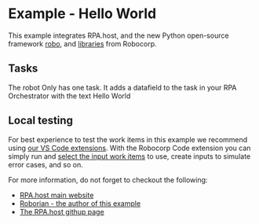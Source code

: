 # Example - Hello World

This example integrates RPA.host, and the new Python open-source framework [robo](https://github.com/robocorp/robo), and [libraries](https://github.com/robocorp/robo#libraries) from Robocorp.

## Tasks

The robot Only has one task. It adds a datafield to the task in your RPA Orchestrator with the text Hello World

## Local testing

For best experience to test the work items in this example we recommend using [our VS Code extensions](https://robocorp.com/docs/developer-tools/visual-studio-code). With the Robocorp Code extension you can simply run and [select the input work items](https://robocorp.com/docs/developer-tools/visual-studio-code/extension-features#using-work-items) to use, create inputs to simulate error cases, and so on.



For more information, do not forget to checkout the following:
* [RPA.host main website](https://rpa.host)
* [Roborian - the author of this example](https://roborian.com)
* [The RPA.host githup page](https://github.com/rpahost)
